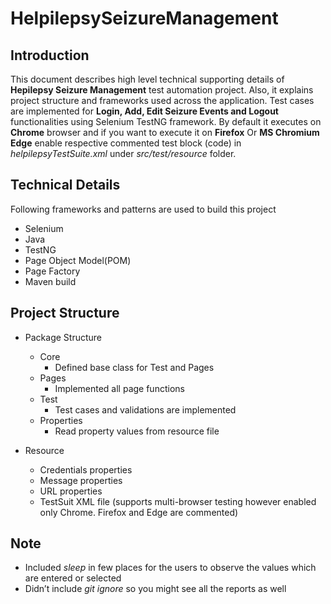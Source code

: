 # HelpilepsySeizureManagement

## Introduction

 This document describes high level technical supporting details of **Hepilepsy Seizure Management** test automation project. Also, it explains project structure and frameworks used across the application. Test cases are implemented for **Login, Add, Edit Seizure Events and Logout** functionalities using Selenium TestNG framework. By default it executes on **Chrome** browser and if you want to execute it on **Firefox** Or **MS Chromium Edge** enable respective commented test block (code) in _helpilepsyTestSuite.xml_ under _src/test/resource_ folder.


## Technical Details

 Following frameworks and patterns are used to build this project

  * Selenium
  * Java
  * TestNG
  * Page Object Model(POM)
  * Page Factory
  * Maven build


## Project Structure
* Package Structure
  * Core
    * Defined base class for Test and Pages
  * Pages
    * Implemented all page functions
  * Test
    * Test cases and validations are implemented
  * Properties
    * Read property values from resource file

 * Resource
   * Credentials properties
   * Message properties
   * URL properties
   * TestSuit XML file (supports multi-browser testing however enabled only Chrome. Firefox and Edge are commented)


## Note

   * Included _sleep_ in few places for the users to observe the values which are entered or selected
   * Didn’t include _git ignore_ so you might see all the reports as well
